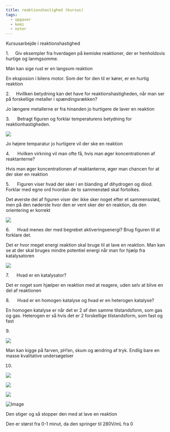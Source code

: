 ```yaml
---
title: reaktionshastighed (kursus)
tags:
  - opgaver
  - kemi
  - noter
---
```

Kursusarbejde i reaktionshastighed

1.     Giv eksempler fra hverdagen på kemiske reaktioner, der er henholdsvis hurtige og lanmgsomme.

Mán kan sige rust er en langsom reaktion

En eksposion i bilens motor. Som der for den til er kører, er en hurtig reaktion

2.     Hvillken betydning kan det have for reaktionshastigheden, når man ser på forskellige metaller i spændingsrækken?

Jo længere metallerne er fra hinanden jo hurtigere de laver en reaktion

3.      Betragt figuren og forklar temperaturens betydning for reaktionhastigheden.

![](file:///C:/Users/nordi/AppData/Local/Temp/msohtmlclip1/01/clip_image002.jpg)

Jo højere temparatur jo hurtigere vil der ske en reaktion

4.      Hvilken virkning vil man ofte få, hvis man øger koncentrationen af reaktanterne?

Hvis man øger koncentrationen af reaktanterne, øger man chancen for at der sker en reaktion

5.      Figuren viser hvad der sker i en blanding af dihydrogen og diiod. Forklar med egne ord hvordan de to sammenstød skal fortolkes.

Det øverste del af figuren viser der ikke sker noget efter et sammensstød, men på den nøderste hvor den er vent sker der en reaktion, da den orientering er korrekt

![](file:///C:/Users/nordi/AppData/Local/Temp/msohtmlclip1/01/clip_image003.png)

6.      Hvad menes der med begrebet aktiveringsenergi? Brug figuren til at forklare det.

Det er hvor meget energi reaktion skal bruge til at lave en reaktion. Man kan se at der skal bruges mindre potentiel energi når man for hjælp fra katalysatoren

![](file:///C:/Users/nordi/AppData/Local/Temp/msohtmlclip1/01/clip_image005.jpg)

7.      Hvad er en katalysator?

Det er noget som hjælper en reaktion med at reagere, uden selv at blive en del af reaktionen

8.      Hvad er en homogen katalyse og hvad er en heterogen katalyse?

En homogen katalyse er når det er 2 af den samme tilstandsform, som gas og gas. Heterogen er så hvis det er 2 forskellige tilstandsform, som fast og fast

9.       

![](file:///C:/Users/nordi/AppData/Local/Temp/msohtmlclip1/01/clip_image007.jpg)

Man kan kigge på farven, pH’en, skum og ændring af tryk. Endlig bare en masse kvalitative undersøgelser

  

10.

![](file:///C:/Users/nordi/AppData/Local/Temp/msohtmlclip1/01/clip_image009.jpg)

![](file:///C:/Users/nordi/AppData/Local/Temp/msohtmlclip1/01/clip_image011.png)

![](file:///C:/Users/nordi/AppData/Local/Temp/msohtmlclip1/01/clip_image013.jpg)

![Image](file:///C:/Users/nordi/AppData/Local/Temp/msohtmlclip1/01/clip_image015.png)

Den stiger og så stopper den med at lave en reaktion

Den er størst fra 0-1 minut, da den springer til 280V/mL fra 0
